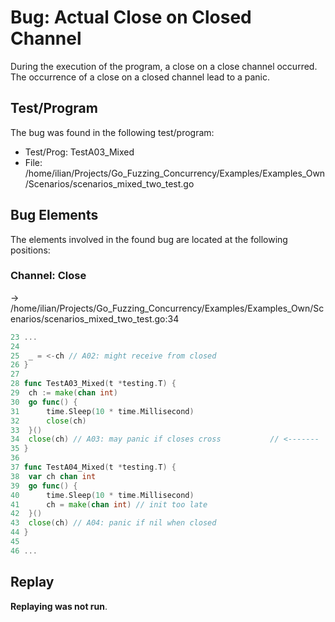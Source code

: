 # Bug: Actual Close on Closed Channel

During the execution of the program, a close on a close channel occurred.
The occurrence of a close on a closed channel lead to a panic.

## Test/Program
The bug was found in the following test/program:

- Test/Prog: TestA03_Mixed
- File: /home/ilian/Projects/Go_Fuzzing_Concurrency/Examples/Examples_Own/Scenarios/scenarios_mixed_two_test.go

## Bug Elements
The elements involved in the found bug are located at the following positions:

###  Channel: Close
-> /home/ilian/Projects/Go_Fuzzing_Concurrency/Examples/Examples_Own/Scenarios/scenarios_mixed_two_test.go:34
```go
23 ...
24 
25 	_ = <-ch // A02: might receive from closed
26 }
27 
28 func TestA03_Mixed(t *testing.T) {
29 	ch := make(chan int)
30 	go func() {
31 		time.Sleep(10 * time.Millisecond)
32 		close(ch)
33 	}()
34 	close(ch) // A03: may panic if closes cross           // <-------
35 }
36 
37 func TestA04_Mixed(t *testing.T) {
38 	var ch chan int
39 	go func() {
40 		time.Sleep(10 * time.Millisecond)
41 		ch = make(chan int) // init too late
42 	}()
43 	close(ch) // A04: panic if nil when closed
44 }
45 
46 ...
```


## Replay
**Replaying was not run**.

